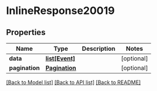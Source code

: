 # InlineResponse20019

## Properties
Name | Type | Description | Notes
------------ | ------------- | ------------- | -------------
**data** | [**list[Event]**](Event.md) |  | [optional] 
**pagination** | [**Pagination**](Pagination.md) |  | [optional] 

[[Back to Model list]](../README.md#documentation-for-models) [[Back to API list]](../README.md#documentation-for-api-endpoints) [[Back to README]](../README.md)

